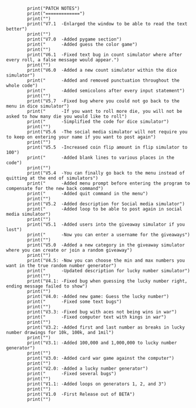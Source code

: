             print("PATCH NOTES")
            print("=============")
            print("")
            print("V7.1  -Enlarged the window to be able to read the text better")
            print("")
            print("V7.0  -Added pygame section")
            print("      -Added guess the color game")
            print("")
            print("V6.1  -Fixed text bug in count simulator where after every roll, a false message would appear.") 
            print("")
            print("V6.0  -Added a new count simulator within the dice simulator")
            print("      -Added and removed punctuation throughout the whole code")
            print("      -Added semicolons after every input statement")
            print("")
            print("V5.7  -Fixed bug where you could not go back to the menu in dice simulator")
            print("      -If you want to roll more die, you will not be asked to how many die you would like to roll")
            print("      -Simplified the code for dice simulator")
            print("")
            print("V5.6  -The social media simulator will not require you to keep on entering your name if you want to post again")
            print("")
            print("V5.5  -Increased coin flip amount in flip simulator to 100")
            print("      -Added blank lines to various places in the code")
            print("")
            print("V5.4  -You can finally go back to the menu instead of quitting at the end of simulators")
            print("      -Added menu prompt before entering the program to compensate for the new back command")
            print("      -Added quit command in the menu")
            print("")
            print("V5.2  -Added description for Social media simulator")
            print("      -Added loop to be able to post again in social media simulator")
            print("")
            print("V5.1  -Added users into the giveaway simulator if you lost")
            print("      -Now you can enter a username for the giveaways")
            print("")
            print("V5.0  -Added a new category in the giveaway simulator where you can create or join a random giveaway")
            print("")
            print("V4.5: -Now you can choose the min and max numbers you want in the true random number generator")
            print("      -Updated description for lucky number simulator")     
            print("")
            print("V4.1: -Fixed bug when guessing the lucky number right, ending message failed to show")
            print("")
            print("V4.0: -Added new game: Guess the lucky number")
            print("      -Fixed some text bugs")
            print("")
            print("V3.3: -Fixed bug with aces not being wins in war")
            print("      -Fixed computer text with kings in war")
            print("")
            print("V3.2: -Added first and last number as breaks in lucky number drawings for 10k, 100k, and 1mil")
            print("")
            print("V3.1: -Added 100,000 and 1,000,000 to lucky number generator")
            print("")
            print("V3.0: -Added card war game against the computer")
            print("")
            print("V2.0: -Added a lucky number generator")
            print("      -Fixed several bugs")
            print("")
            print("V1.1: -Added loops on generators 1, 2, and 3")
            print("")
            print("V1.0  -First Release out of BETA")
            print("")
